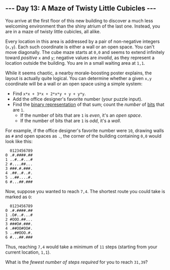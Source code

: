 ## \--- Day 13: A Maze of Twisty Little Cubicles ---

You arrive at the first floor of this new building to discover a much
less welcoming environment than the shiny atrium of the last one.
Instead, you are in a maze of twisty little cubicles, all alike.

Every location in this area is addressed by a pair of non-negative
integers (`x,y`). Each such coordinate is either a wall or an open
space. You can't move diagonally. The cube maze starts at `0,0` and
seems to extend infinitely toward *positive* `x` and `y`; negative
values are *invalid*, as they represent a location outside the building.
You are in a small waiting area at `1,1`.

While it seems chaotic, a nearby morale-boosting poster explains, the
layout is actually quite logical. You can determine whether a given
`x,y` coordinate will be a wall or an open space using a simple system:

  - Find `x*x + 3*x + 2*x*y + y + y*y`.
  - Add the office designer's favorite number (your puzzle input).
  - Find the [binary
    representation](https://en.wikipedia.org/wiki/Binary_number) of that
    sum; count the *number* of [bits](https://en.wikipedia.org/wiki/Bit)
    that are `1`.
      - If the number of bits that are `1` is *even*, it's an *open
        space*.
      - If the number of bits that are `1` is *odd*, it's a *wall*.

For example, if the office designer's favorite number were `10`, drawing
walls as `#` and open spaces as `.`, the corner of the building
containing `0,0` would look like this:

``` 
  0123456789
0 .#.####.##
1 ..#..#...#
2 #....##...
3 ###.#.###.
4 .##..#..#.
5 ..##....#.
6 #...##.###
```

Now, suppose you wanted to reach `7,4`. The shortest route you could
take is marked as `O`:

``` 
  0123456789
0 .#.####.##
1 .O#..#...#
2 #OOO.##...
3 ###O#.###.
4 .##OO#OO#.
5 ..##OOO.#.
6 #...##.###
```

Thus, reaching `7,4` would take a minimum of `11` steps (starting from
your current location, `1,1`).

What is the *fewest number of steps required* for you to reach `31,39`?
